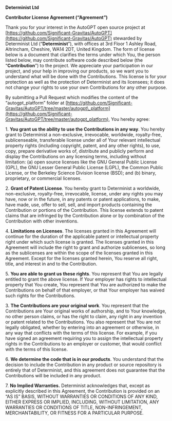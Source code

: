 **Determinist Ltd** 

**Contributor License Agreement (“Agreement”)**

Thank you for your interest in the AutoGPT open source project at [https://github.com/Significant-Gravitas/AutoGPT](https://github.com/Significant-Gravitas/AutoGPT) stewarded by Determinist Ltd (“**Determinist**”), with offices at 3rd Floor 1 Ashley Road, Altrincham, Cheshire, WA14 2DT, United Kingdom. The form of license below is a document that clarifies the terms under which You, the person listed below, may contribute software code described below (the “**Contribution**”) to the project.  We appreciate your participation in our project, and your help in improving our products, so we want you to understand what will be done with the Contributions.  This license is for your protection as well as the protection of Determinist and its licensees; it does not change your rights to use your own Contributions for any other purpose.        

By submitting a Pull Request which modifies the content of the “autogpt\_platform” folder at [https://github.com/Significant-Gravitas/AutoGPT/tree/master/autogpt\_platform](https://github.com/Significant-Gravitas/AutoGPT/tree/master/autogpt_platform), You hereby agree:  

1\.	**You grant us the ability to use the Contributions in any way**.  You hereby grant to Determinist  a non-exclusive, irrevocable, worldwide, royalty-free, sublicenseable, transferable license under all of Your relevant intellectual property rights (including copyright, patent, and any other rights), to use, copy, prepare derivative works of, distribute and publicly perform and display the Contributions on any licensing terms, including without limitation: (a) open source licenses like the GNU General Public License (GPL), the GNU Lesser General Public License (LGPL), the Common Public License, or the Berkeley Science Division license (BSD); and (b) binary, proprietary, or commercial licenses.

2\. 	**Grant of Patent License**. You hereby grant to Determinist a worldwide, non-exclusive, royalty-free, irrevocable, license, under any rights you may have, now or in the future, in any patents or patent applications, to make, have made, use, offer to sell, sell, and import products containing the Contribution or portions of the Contribution.  This license extends to patent claims that are infringed by the Contribution alone or by combination of the Contribution with other inventions.  

4\. 	**Limitations on Licenses**.  The licenses granted in this Agreement will continue for the duration of the applicable patent or intellectual property right under which such license is granted.   The licenses granted in this Agreement will include the right to grant and authorize sublicenses, so long as the sublicenses are within the scope of the licenses granted in this Agreement.  Except for the licenses granted herein, You reserve all right, title, and interest in and to the Contribution.    

5\. 	**You are able to grant us these rights**.  You represent that You are legally entitled to grant the above license.  If Your employer has rights to intellectual property that You create, You represent that You are authorized to make the Contributions on behalf of that employer, or that Your employer has waived such rights for the Contributions.  

3\.	**The Contributions are your original work**.  You represent that the Contributions are Your original works of authorship, and to Your knowledge, no other person claims, or has the right to claim, any right in any invention or patent related to the Contributions.  You also represent that You are not legally obligated, whether by entering into an agreement or otherwise, in any way that conflicts with the terms of this license.  For example, if you have signed an agreement requiring you to assign the intellectual property rights in the Contributions to an employer or customer, that would conflict with the terms of this license.  
    
6\.  **We determine the code that is in our products**.  You understand that the decision to include the Contribution in any product or source repository is entirely that of Determinist, and this agreement does not guarantee that the Contributions will be included in any product. 

7\. **No Implied Warranties.**  Determinist acknowledges that, except as explicitly described in this Agreement, the Contribution is provided on an “AS IS” BASIS, WITHOUT WARRANTIES OR CONDITIONS OF ANY KIND, EITHER EXPRESS OR IMPLIED, INCLUDING, WITHOUT   LIMITATION, ANY WARRANTIES OR CONDITIONS OF TITLE, NON-INFRINGEMENT, MERCHANTABILITY, OR FITNESS FOR A PARTICULAR PURPOSE.    
